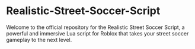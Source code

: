# Realistic-Street-Soccer-Script
Welcome to the official repository for the Realistic Street Soccer Script, a powerful and immersive Lua script for Roblox that takes your street soccer gameplay to the next level. 
